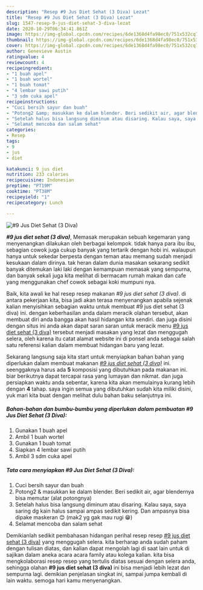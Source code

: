 ```yaml
---
description: "Resep #9 Jus Diet Sehat (3 Diva) Lezat"
title: "Resep #9 Jus Diet Sehat (3 Diva) Lezat"
slug: 1547-resep-9-jus-diet-sehat-3-diva-lezat
date: 2020-10-29T06:34:41.861Z
image: https://img-global.cpcdn.com/recipes/6de1368d4fa98ec0/751x532cq70/9-jus-diet-sehat-3-diva-foto-resep-utama.jpg
thumbnail: https://img-global.cpcdn.com/recipes/6de1368d4fa98ec0/751x532cq70/9-jus-diet-sehat-3-diva-foto-resep-utama.jpg
cover: https://img-global.cpcdn.com/recipes/6de1368d4fa98ec0/751x532cq70/9-jus-diet-sehat-3-diva-foto-resep-utama.jpg
author: Genevieve Austin
ratingvalue: 4
reviewcount: 4
recipeingredient:
- "1 buah apel"
- "1 buah wortel"
- "1 buah tomat"
- "4 lembar sawi putih"
- "3 sdm cuka apel"
recipeinstructions:
- "Cuci bersih sayur dan buah"
- "Potong2 &amp; masukkan ke dalam blender. Beri sedikit air, agar blendernya bisa memutar (alat potongnya)"
- "Setelah halus bisa langsung diminum atau disaring. Kalau saya, saya saring dg kain halus sampai ampas sedikit kering. Dan ampasnya bisa dipake maskeran 😊 (mak2 yg gak mau rugi 😁)"
- "Selamat mencoba dan salam sehat"
categories:
- Resep
tags:
- 9
- jus
- diet

katakunci: 9 jus diet 
nutrition: 233 calories
recipecuisine: Indonesian
preptime: "PT19M"
cooktime: "PT38M"
recipeyield: "1"
recipecategory: Lunch

---
```



![#9 Jus Diet Sehat (3 Diva)](https://img-global.cpcdn.com/recipes/6de1368d4fa98ec0/751x532cq70/9-jus-diet-sehat-3-diva-foto-resep-utama.jpg)

<b><i>#9 jus diet sehat (3 diva)</i></b>, Memasak merupakan sebuah kegemaran yang menyenangkan dilakukan oleh berbagai kelompok. tidak hanya para ibu ibu, sebagian cowok juga cukup banyak yang tertarik dengan hobi ini. walaupun hanya untuk sekedar berpesta dengan teman atau memang sudah menjadi kesukaan dalam dirinya. tak heran dalam dunia masakan sekarang sedikit banyak ditemukan laki laki dengan kemampuan memasak yang sempurna, dan banyak sekali juga kita melihat di bermacam rumah makan dan cafe yang menggunakan chef cowok sebagai koki mumpuni nya.

Baik, kita awali ke hal resep resep makanan <i>#9 jus diet sehat (3 diva)</i>. di antara pekerjaan kita, bisa jadi akan terasa menyenangkan apabila sejenak kalian menyisihkan sebagian waktu untuk membuat #9 jus diet sehat (3 diva) ini. dengan keberhasilan anda dalam meracik olahan tersebut, akan membuat diri anda bangga akan hasil hidangan kita sendiri. dan juga disini dengan situs ini anda akan dapat saran saran untuk meracik menu <u>#9 jus diet sehat (3 diva)</u> tersebut menjadi masakan yang lezat dan menggugah selera, oleh karena itu catat alamat website ini di ponsel anda sebagai salah satu referensi kalian dalam membuat hidangan baru yang lezat.




Sekarang langsung saja kita start untuk menyiapkan bahan bahan yang diperlukan dalam membuat makanan <u><i>#9 jus diet sehat (3 diva)</i></u> ini. seenggaknya harus ada <b>5</b> komposisi yang dibutuhkan pada makanan ini. biar berikutnya dapat tercapai rasa yang lumayan dan nikmat. dan juga persiapkan waktu anda sebentar, karena kita akan memulainya kurang lebih dengan <b>4</b> tahap. saya ingin semua yang dibutuhkan sudah kita miliki disini, yuk mari kita buat dengan melihat dulu bahan baku selanjutnya ini.

<!--inarticleads1-->

##### Bahan-bahan dan bumbu-bumbu yang diperlukan dalam pembuatan #9 Jus Diet Sehat (3 Diva):

1. Gunakan 1 buah apel
1. Ambil 1 buah wortel
1. Gunakan 1 buah tomat
1. Siapkan 4 lembar sawi putih
1. Ambil 3 sdm cuka apel




<!--inarticleads2-->

##### Tata cara menyiapkan #9 Jus Diet Sehat (3 Diva):

1. Cuci bersih sayur dan buah
1. Potong2 &amp; masukkan ke dalam blender. Beri sedikit air, agar blendernya bisa memutar (alat potongnya)
1. Setelah halus bisa langsung diminum atau disaring. Kalau saya, saya saring dg kain halus sampai ampas sedikit kering. Dan ampasnya bisa dipake maskeran 😊 (mak2 yg gak mau rugi 😁)
1. Selamat mencoba dan salam sehat




Demikianlah sedikit pembahasan hidangan perihal resep resep <u>#9 jus diet sehat (3 diva)</u> yang menggugah selera. kita berharap anda sudah paham dengan tulisan diatas, dan kalian dapat mengolah lagi di saat lain untuk di sajikan dalam aneka acara acara family atau kolega kalian. kita bisa mengkolaborasi resep resep yang tertulis diatas sesuai dengan selera anda, sehingga olahan <b>#9 jus diet sehat (3 diva)</b> ini bisa menjadi lebih lezat dan sempurna lagi. demikian penjelasan singkat ini, sampai jumpa kembali di lain waktu. semoga hari kamu menyenangkan.
